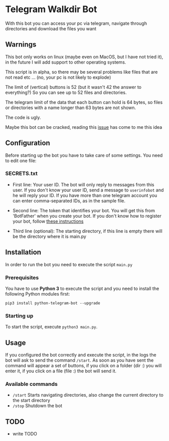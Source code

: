 # Telegram Walkdir Bot

With this bot you can access your pc via telegram, navigate through directories and download the files you want

## Warnings
This bot only works on linux (maybe even on MacOS, but I have not tried it), in the future I will add support to other operating systems.

This script is in alpha, so there may be several problems like files that are not read etc ... (no, your pc is not likely to explode)

The limit of (vertical) buttons is 52 (but it wasn't 42 the answer to everything?) So you can see up to 52 files and directories.

The telegram limit of the data that each button can hold is 64 bytes, so files or directories with a name longer than 63 bytes are not shown.

The code is ugly.

Maybe this bot can be cracked, reading this [issue](https://github.com/python-telegram-bot/python-telegram-bot/issues/709) has come to me this idea

## Configuration
Before starting up the bot you have to take care of some settings. You need to edit one file:

### SECRETS.txt
  - First line: Your user ID. The bot will only reply to messages from this user. If you don't know your user ID, send a message to `userinfobot` and he will reply your ID. If you have more than one telegram account you can enter comma-separated IDs, as in the sample file.
  
  - Second line: The token that identifies your bot. You will get this from 'BotFather' when you create your bot. If you don't know how to register your bot, follow [these instructions](https://core.telegram.org/bots#3-how-do-i-create-a-bot)
 
  - Third line (optional): The starting directory, if this line is empty there will be the directory where it is main.py


## Installation
In order to run the bot you need to execute the script `main.py`

### Prerequisites
You have to use __Python 3__ to execute the script and you need to install the following Python modules first:
```shell
pip3 install python-telegram-bot --upgrade
```

### Starting up
To start the script, execute `python3 main.py`.

## Usage
If you configured the bot correctly and execute the script, in the logs the bot will ask to send the command `/start`.
As soon as you have sent the command will appear a set of buttons, if you click on a folder (dir :) you will enter it, if you click on a file (file :) the bot will send it.


### Available commands
- `/start` Starts navigating directories, also change the current directory to the start directory
- `/stop`  Shutdown the bot

## TODO
  - write TODO
